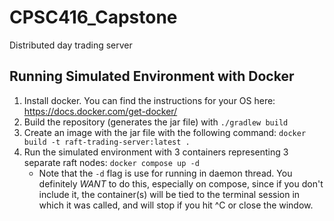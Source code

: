 # CPSC416_Capstone
Distributed day trading server

## Running Simulated Environment with Docker

1. Install docker. You can find the instructions for your OS here: https://docs.docker.com/get-docker/
2. Build the repository (generates the jar file) with `./gradlew build`
3. Create an image with the jar file with the following command: `docker build -t raft-trading-server:latest .`
4. Run the simulated environment with 3 containers representing 3 separate raft nodes: `docker compose up -d`
   - Note that the `-d` flag is use for running in daemon thread. You definitely *WANT* to do this, especially on compose,
    since if you don't include it, the container(s) will be tied to the terminal session in which it was called, 
    and will stop if you hit ^C or close the window. 
